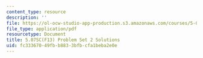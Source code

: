 ```yaml
---
content_type: resource
description: ''
file: https://ol-ocw-studio-app-production.s3.amazonaws.com/courses/5-07sc-biological-chemistry-i-fall-2013/fc33367049fbb8833bfbcfa1beba2e0e_MIT5_07SCF13_Pset2_soln.pdf
file_type: application/pdf
resourcetype: Document
title: 5.07SC(F13) Problem Set 2 Solutions
uid: fc333670-49fb-b883-3bfb-cfa1beba2e0e
---
```

